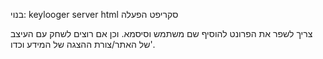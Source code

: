 בנוי:
keylooger
server
html
סקריפט הפעלה

צריך לשפר את  הפרונט להוסיף שם משתמש וסיסמא.
וכן אם רוצים לשחק עם העיצב של האתר/צורת ההצגה של המידע וכדו'.


